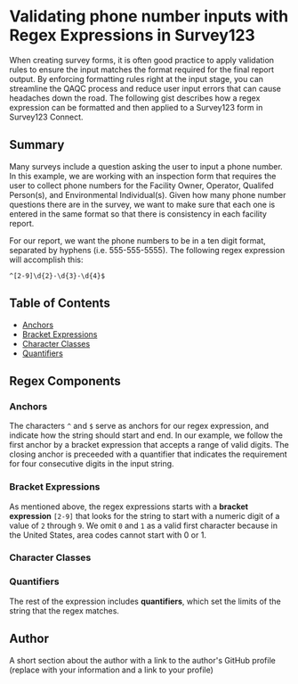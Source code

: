 # Validating phone number inputs with Regex Expressions in Survey123

When creating survey forms, it is often good practice to apply validation rules to ensure the input matches the format required for the final report output. By enforcing formatting rules right at the input stage, you can streamline the QAQC process and reduce user input errors that can cause headaches down the road. The following gist describes how a regex expression can be formatted and then applied to a Survey123 form in Survey123 Connect.

## Summary

Many surveys include a question asking the user to input a phone number. In this example, we are working with an inspection form that requires the user to collect phone numbers for the Facility Owner, Operator, Qualifed Person(s), and Environmental Individual(s). Given how many phone number questions there are in the survey, we want to make sure that each one is entered in the same format so that there is consistency in each facility report.

For our report, we want the phone numbers to be in a ten digit format, separated by hyphens (i.e. 555-555-5555). The following regex expression will accomplish this:

`^[2-9]\d{2}-\d{3}-\d{4}$`

## Table of Contents

- [Anchors](#anchors)
- [Bracket Expressions](#bracket-expressions)
- [Character Classes](#character-classes)
- [Quantifiers](#quantifiers)

## Regex Components

### Anchors

The characters `^` and `$` serve as anchors for our regex expression, and indicate how the string should start and end. In our example, we follow the first anchor by a bracket expression that accepts a range of valid digits. The closing anchor is preceeded with a quantifier that indicates the requirement for four consecutive digits in the input string.

### Bracket Expressions

As mentioned above, the regex expressions starts with a **bracket expression** `[2-9]` that looks for the string to start with a numeric digit of a value of `2` through `9`. We omit `0` and `1` as a valid first character because in the United States, area codes cannot start with 0 or 1.

### Character Classes

### Quantifiers

The rest of the expression includes **quantifiers**, which set the limits of the string that the regex matches. 

## Author

A short section about the author with a link to the author's GitHub profile (replace with your information and a link to your profile)
